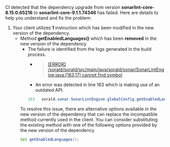 CI detected that the dependency upgrade from version **sonarlint-core-8.15.0.65216** to **sonarlint-core-9.1.1.74346** has failed. Here are details to help you understand and fix the problem:
1. Your client utilizes **1** instruction which has been modified in the new version of the dependency.
   * <summary>Method <b>getEnabledLanguages()</b> which has been <b>removed</b> in the new version of the dependency</summary>
            
        *  <summary>The failure is identified from the logs generated in the build process. </summary>
          
            *   >[[ERROR] /sorald/sorald/src/main/java/sorald/sonar/SonarLintEngine.java:[163,17] cannot find symbol](https://github.com/chains-project/breaking-good/actions/runs/8110103454/job/22166641300#step:4:1267)
            *   An error was detected in line 163 which is making use of an outdated API.
             ``` java
             163   sorald.sonar.SonarLintEngine.globalConfig.getEnabledLanguages();
            ```
            
        To resolve this issue, there are alternative options available in the new version of the dependency that can replace the incompatible method currently used in the client. You can consider substituting the existing method with one of the following options provided by the new version of the dependency
        ``` java
        Set getEnabledLanguages();
        ```


